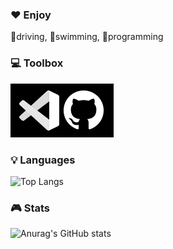 ### ❤️ Enjoy

🚗driving, 🐬swimming, 📂programming



### 💻 Toolbox

![toolbox](README.assets/toolbox-16571056925442.png)



### 💡 Languages

![Top Langs](https://github-readme-stats.vercel.app/api/top-langs/?username=code-sum&layout=compact&theme=algolia)



### 🎮 Stats

![Anurag's GitHub stats](https://github-readme-stats.vercel.app/api?username=code-sum&show_icons=true&theme=algolia)



